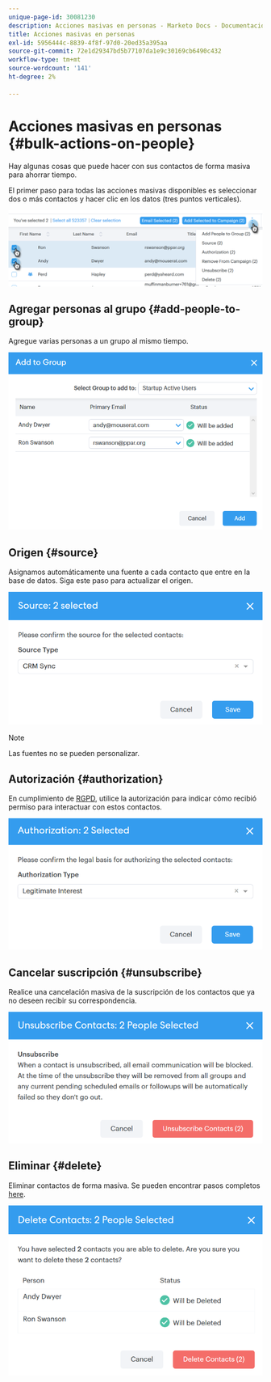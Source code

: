 ```yaml
---
unique-page-id: 30081230
description: Acciones masivas en personas - Marketo Docs - Documentación del producto
title: Acciones masivas en personas
exl-id: 5956444c-8839-4f8f-97d0-20ed35a395aa
source-git-commit: 72e1d29347bd5b77107da1e9c30169cb6490c432
workflow-type: tm+mt
source-wordcount: '141'
ht-degree: 2%

---
```


# Acciones masivas en personas {#bulk-actions-on-people}

Hay algunas cosas que puede hacer con sus contactos de forma masiva para ahorrar tiempo.

El primer paso para todas las acciones masivas disponibles es seleccionar dos o más contactos y hacer clic en los datos (tres puntos verticales).

![](assets/one-3.png)

## Agregar personas al grupo {#add-people-to-group}

Agregue varias personas a un grupo al mismo tiempo.

![](assets/add-to-group.png)

## Origen {#source}

Asignamos automáticamente una fuente a cada contacto que entre en la base de datos. Siga este paso para actualizar el origen.

![](assets/source.png)

>[!NOTE]
>
>Las fuentes no se pueden personalizar.

## Autorización {#authorization}

En cumplimiento de [RGPD](https://eugdpr.org/), utilice la autorización para indicar cómo recibió permiso para interactuar con estos contactos.

![](assets/authorization.png)

## Cancelar suscripción {#unsubscribe}

Realice una cancelación masiva de la suscripción de los contactos que ya no deseen recibir su correspondencia.

![](assets/unsubscribe.png)

## Eliminar {#delete}

Eliminar contactos de forma masiva. Se pueden encontrar pasos completos [here](/help/marketo/product-docs/marketo-sales-connect/people/managing-contacts/creating-and-deleting-contacts.md).

![](assets/delete.png)
